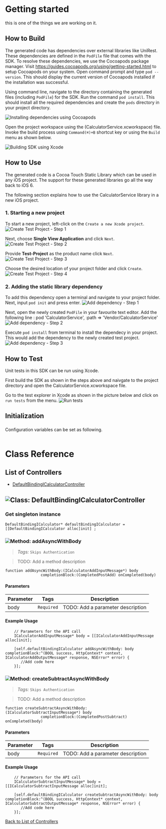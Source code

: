 # Getting started

this is one of the things we are working on it.

## How to Build


The generated code has dependencies over external libraries like UniRest. These dependencies are defined in the ```PodFile``` file that comes with the SDK. 
To resolve these dependencies, we use the Cocoapods package manager.
Visit https://guides.cocoapods.org/using/getting-started.html to setup Cocoapods on your system.
Open command prompt and type ```pod --version```. This should display the current version of Cocoapods installed if the installation was successful.

Using command line, navigate to the directory containing the generated files (including ```PodFile```) for the SDK. 
Run the command ```pod install```. This should install all the required dependencies and create the ```pods``` directory in your project directory.

![Installing dependencies using Cocoapods](https://apidocs.io/illustration/objc?step=AddDependencies&workspaceFolder=CalculatorService-ObjC&workspaceName=CalculatorService&projectName=CalculatorService&rootNamespace=CalculatorService)

Open the project workspace using the (CalculatorService.xcworkspace) file. Invoke the build process using `Command(⌘)+B` shortcut key or using the `Build` menu as shown below.

![Building SDK using Xcode](https://apidocs.io/illustration/objc?step=BuildSDK&workspaceFolder=CalculatorService-ObjC&workspaceName=CalculatorService&projectName=CalculatorService&rootNamespace=CalculatorService)


## How to Use

The generated code is a Cocoa Touch Static Library which can be used in any iOS project. The support for these generated libraries go all the way back to iOS 6.

The following section explains how to use the CalculatorService library in a new iOS project.     
### 1. Starting a new project
To start a new project, left-click on the ```Create a new Xcode project```.
![Create Test Project - Step 1](https://apidocs.io/illustration/objc?step=Test1&workspaceFolder=CalculatorService-ObjC&workspaceName=CalculatorService&projectName=CalculatorService&rootNamespace=CalculatorService)

Next, choose **Single View Application** and click ```Next```.
![Create Test Project - Step 2](https://apidocs.io/illustration/objc?step=Test2&workspaceFolder=CalculatorService-ObjC&workspaceName=CalculatorService&projectName=CalculatorService&rootNamespace=CalculatorService)

Provide **Test-Project** as the product name click ```Next```.
![Create Test Project - Step 3](https://apidocs.io/illustration/objc?step=Test3&workspaceFolder=CalculatorService-ObjC&workspaceName=CalculatorService&projectName=CalculatorService&rootNamespace=CalculatorService)

Choose the desired location of your project folder and click ```Create```.
![Create Test Project - Step 4](https://apidocs.io/illustration/objc?step=Test4&workspaceFolder=CalculatorService-ObjC&workspaceName=CalculatorService&projectName=CalculatorService&rootNamespace=CalculatorService)

### 2. Adding the static library dependency
To add this dependency open a terminal and navigate to your project folder. Next, input ```pod init``` and press enter.
![Add dependency - Step 1](https://apidocs.io/illustration/objc?step=Add0&workspaceFolder=CalculatorService-ObjC&workspaceName=CalculatorService&projectName=CalculatorService&rootNamespace=CalculatorService)

Next, open the newly created ```PodFile``` in your favourite text editor. Add the following line : pod 'CalculatorService', :path => 'Vendor/CalculatorService'
![Add dependency - Step 2](https://apidocs.io/illustration/objc?step=Add1&workspaceFolder=CalculatorService-ObjC&workspaceName=CalculatorService&projectName=CalculatorService&rootNamespace=CalculatorService)

Execute `pod install` from terminal to install the dependecy in your project. This would add the dependency to the newly created test project.
![Add dependency - Step 3](https://apidocs.io/illustration/objc?step=Add2&workspaceFolder=CalculatorService-ObjC&workspaceName=CalculatorService&projectName=CalculatorService&rootNamespace=CalculatorService)


## How to Test

Unit tests in this SDK can be run using Xcode. 

First build the SDK as shown in the steps above and naivgate to the project directory and open the CalculatorService.xcworkspace file.

Go to the test explorer in Xcode as shown in the picture below and click on `run tests` from the menu. 
![Run tests](https://apidocs.io/illustration/objc?step=RunTests&workspaceFolder=CalculatorService-ObjC&workspaceName=CalculatorService&projectName=CalculatorService&rootNamespace=CalculatorService)


## Initialization

### 

Configuration variables can be set as following.
```Objc

```

# Class Reference

## <a name="list_of_controllers"></a>List of Controllers

* [DefaultBindingICalculatorController](#default_binding_i_calculator_controller)

## <a name="default_binding_i_calculator_controller"></a>![Class: ](https://apidocs.io/img/class.png ".DefaultBindingICalculatorController") DefaultBindingICalculatorController

### Get singleton instance
```objc
DefaultBindingICalculator* defaultBindingICalculator = [[DefaultBindingICalculator alloc]init] ;
```

### <a name="add_async_with_body"></a>![Method: ](https://apidocs.io/img/method.png ".DefaultBindingICalculatorController.addAsyncWithBody") addAsyncWithBody

> *Tags:*  ``` Skips Authentication ``` 

> TODO: Add a method description


```objc
function addAsyncWithBody:(ICalculatorAddInputMessage*) body
                completionBlock:(CompletedPostAdd) onCompleted(body)
```

#### Parameters

| Parameter | Tags | Description |
|-----------|------|-------------|
| body |  ``` Required ```  | TODO: Add a parameter description |





#### Example Usage

```objc
    // Parameters for the API call
    ICalculatorAddInputMessage* body = [[ICalculatorAddInputMessage alloc]init];

    [self.defaultBindingICalculator addAsyncWithBody: body  completionBlock:^(BOOL success, HttpContext* context, ICalculatorAddOutputMessage* response, NSError* error) { 
       //Add code here
    }];
```


### <a name="create_subtract_async_with_body"></a>![Method: ](https://apidocs.io/img/method.png ".DefaultBindingICalculatorController.createSubtractAsyncWithBody") createSubtractAsyncWithBody

> *Tags:*  ``` Skips Authentication ``` 

> TODO: Add a method description


```objc
function createSubtractAsyncWithBody:(ICalculatorSubtractInputMessage*) body
                completionBlock:(CompletedPostSubtract) onCompleted(body)
```

#### Parameters

| Parameter | Tags | Description |
|-----------|------|-------------|
| body |  ``` Required ```  | TODO: Add a parameter description |





#### Example Usage

```objc
    // Parameters for the API call
    ICalculatorSubtractInputMessage* body = [[ICalculatorSubtractInputMessage alloc]init];

    [self.defaultBindingICalculator createSubtractAsyncWithBody: body  completionBlock:^(BOOL success, HttpContext* context, ICalculatorSubtractOutputMessage* response, NSError* error) { 
       //Add code here
    }];
```


[Back to List of Controllers](#list_of_controllers)




